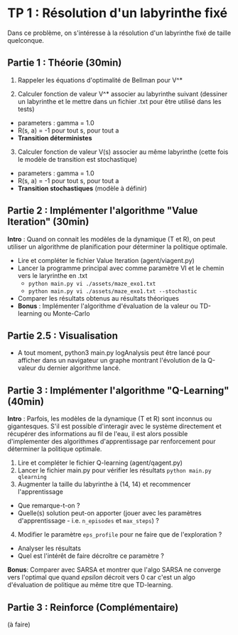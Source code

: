 # TP 1 : Résolution d'un labyrinthe fixé

Dans ce problème, on s'intéresse à la résolution d'un labyrinthe fixé de taille quelconque.

## Partie 1 : Théorie (30min)

1. Rappeler les équations d'optimalité de Bellman pour V^*

2. Calculer fonction de valeur V^* associer au labyrinthe suivant (dessiner un labyrinthe et le mettre dans un fichier .txt pour être utilisé dans les tests)
  - parameters : gamma = 1.0
  - R(s, a) = -1 pour tout s, pour tout a
  - **Transition déterministes** 

3. Calculer fonction de valeur V(s) associer au même labyrinthe (cette fois le modèle de transition est stochastique)
  - parameters : gamma = 1.0
  - R(s, a) = -1 pour tout s, pour tout a
  - **Transition stochastiques** (modèle à définir) 

## Partie 2 : Implémenter l'algorithme "Value Iteration" (30min)

**Intro** : Quand on connait les modèles de la dynamique (T et R), on peut utiliser un algorithme de planification 
pour déterminer la politique optimale.

- Lire et compléter le fichier Value Iteration (agent/viagent.py)
- Lancer la programme principal avec comme paramètre VI et le chemin vers le laryrinthe en .txt
  - `python main.py vi ./assets/maze_exo1.txt`
  - `python main.py vi ./assets/maze_exo1.txt --stochastic`
- Comparer les résultats obtenus au résultats théoriques
- **Bonus** : Implémenter l'algorithme d'évaluation de la valeur ou TD-learning ou Monte-Carlo

## Partie 2.5 : Visualisation

- A tout moment, python3 main.py logAnalysis peut être lancé pour afficher dans un navigateur un graphe montrant l'évolution de la Q-valeur du dernier algorithme lancé.

## Partie 3 : Implémenter l'algorithme "Q-Learning" (40min)

**Intro** : Parfois, les modèles de la dynamique (T et R) sont inconnus ou gigantesques. S'il est possible d'interagir avec le système directement et récupérer 
des informations au fil de l'eau, il est alors possible d'implementer des algorithmes d'apprentissage par renforcement pour déterminer la politique optimale.

1. Lire et compléter le fichier Q-learning (agent/qagent.py)
2. Lancer le fichier main.py pour vérifier les résultats `python main.py qlearning`
3. Augmenter la taille du labyrinthe à (14, 14) et recommencer l'apprentissage 
  - Que remarque-t-on ?
  - Quelle(s) solution peut-on apporter (jouer avec les paramètres d'apprentissage - i.e. `n_episodes` et `max_steps`) ?
4. Modifier le paramètre `eps_profile` pour ne faire que de l'exploration ?
  - Analyser les résultats
  - Quel est l'intérêt de faire décroître ce paramètre ?
  
**Bonus**: Comparer avec SARSA et montrer que l'algo SARSA ne converge vers l'optimal que quand *epsilon* décroit vers 0 car c'est un algo d'évaluation de politique au même titre que TD-learning.

## Partie 3 : Reinforce (Complémentaire)
(à faire)
